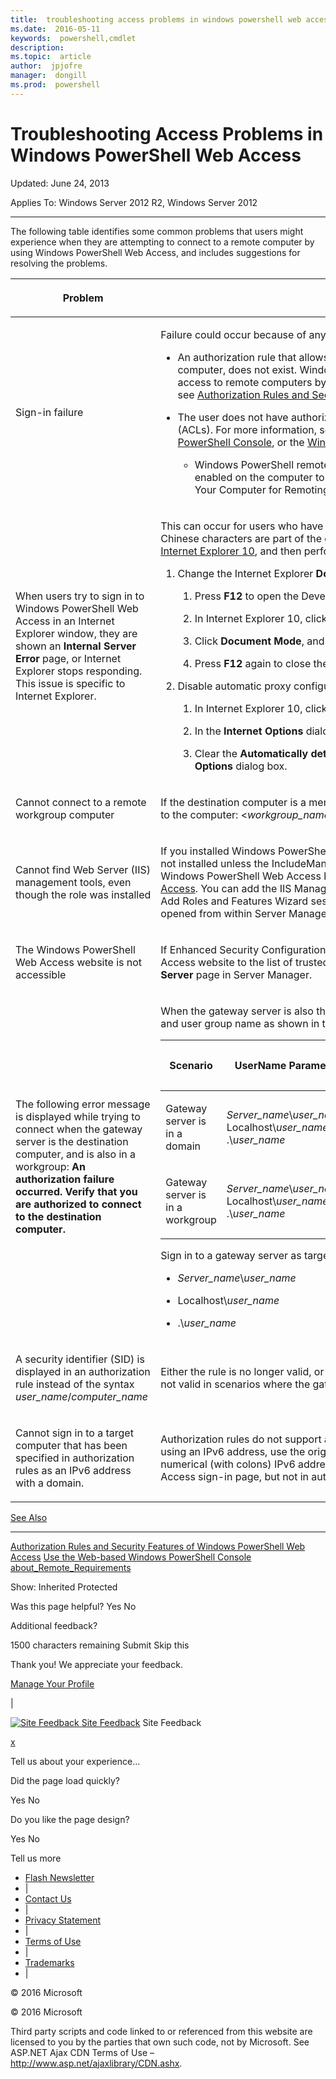 ```yaml
---
title:  troubleshooting access problems in windows powershell web access
ms.date:  2016-05-11
keywords:  powershell,cmdlet
description:  
ms.topic:  article
author:  jpjofre
manager:  dongill
ms.prod:  powershell
---
```


#  Troubleshooting Access Problems in Windows PowerShell Web Access

Updated: June 24, 2013

Applies To: Windows Server 2012 R2, Windows Server 2012

<a href="" id="BKMK_trouble"></a>

------------------------------------------------------------------------

The following table identifies some common problems that users might experience when they are attempting to connect to a remote computer by using Windows PowerShell Web Access, and includes suggestions for resolving the problems.

<table>
<colgroup>
<col width="50%" />
<col width="50%" />
</colgroup>
<thead>
<tr class="header">
<th><p>Problem</p></th>
<th><p>Possible cause and solution</p></th>
</tr>
</thead>
<tbody>
<tr class="odd">
<td><p>Sign-in failure</p></td>
<td><p>Failure could occur because of any of the following.</p>
<ul>
<li><p>An authorization rule that allows the user access to the computer, or a specific session configuration on the remote computer, does not exist. Windows PowerShell Web Access security is restrictive; users must be granted explicit access to remote computers by using authorization rules. For more information about creating authorization rules, see <a href="https://technet.microsoft.com/en-us/library/dn282394(v=ws.11).aspx">Authorization Rules and Security Features of Windows PowerShell Web Access</a> in this guide.</p></li>
<li><p>The user does not have authorized access to the destination computer. This is determined by access control lists (ACLs). For more information, see “Signing in to Windows PowerShell Web Access” in <a href="https://technet.microsoft.com/en-us/library/hh831417(v=ws.11).aspx">Use the Web-based Windows PowerShell Console</a>, or the <a href="https://msdn.microsoft.com/library/windows/desktop/ee706585.aspx">Windows PowerShell Team Blog</a>.</p>
<ul>
<li><p>Windows PowerShell remote management might not be enabled on the destination computer. Verify that it is enabled on the computer to which the user is trying to connect. For more information, see “How to Configure Your Computer for Remoting” in <a href="https://technet.microsoft.com/library/dd315349.aspx">about_Remote_Requirements</a> in the Windows PowerShell About Help Topics.</p></li>
</ul></li>
</ul></td>
</tr>
<tr class="even">
<td><p>When users try to sign in to Windows PowerShell Web Access in an Internet Explorer window, they are shown an <strong>Internal Server Error</strong> page, or Internet Explorer stops responding. This issue is specific to Internet Explorer.</p></td>
<td><p>This can occur for users who have signed in with a domain name that contains Chinese characters, or if one or more Chinese characters are part of the gateway server name. To work around this issue, the user should <a href="http://ie.microsoft.com/testdrive/info/downloads/Default.html">install and run Internet Explorer 10</a>, and then perform the following steps.</p>
<ol>
<li><p>Change the Internet Explorer <strong>Document Mode</strong> setting to <strong>IE10 standards</strong>.</p>
<ol>
<li><p>Press <strong>F12</strong> to open the Developer Tools console.</p></li>
<li><p>In Internet Explorer 10, click <strong>Browser Mode</strong>, and then select <strong>Internet Explorer 10</strong>.</p></li>
<li><p>Click <strong>Document Mode</strong>, and then click <strong>IE10 standards</strong>.</p></li>
<li><p>Press <strong>F12</strong> again to close the Developer Tools console.</p></li>
</ol></li>
<li><p>Disable automatic proxy configuration.</p>
<ol>
<li><p>In Internet Explorer 10, click <strong>Tools</strong>, and then click <strong>Internet Options</strong>.</p></li>
<li><p>In the <strong>Internet Options</strong> dialog box, on the <strong>Connections</strong> tab, click <strong>LAN settings</strong>.</p></li>
<li><p>Clear the <strong>Automatically detect settings</strong> check box. Click <strong>OK</strong>, and then click <strong>OK</strong> again to close the <strong>Internet Options</strong> dialog box.</p></li>
</ol></li>
</ol></td>
</tr>
<tr class="odd">
<td><p>Cannot connect to a remote workgroup computer</p></td>
<td><p>If the destination computer is a member of a workgroup, use the following syntax to provide your user name and sign in to the computer: &lt;<em>workgroup_name</em>&gt;\&lt;<em>user_name</em>&gt;</p></td>
</tr>
<tr class="even">
<td><p>Cannot find Web Server (IIS) management tools, even though the role was installed</p></td>
<td><p>If you installed Windows PowerShell Web Access by using the <span class="code">Install-WindowsFeature</span> cmdlet, management tools are not installed unless the <span class="code">IncludeManagementTools</span> parameter is added to the cmdlet. For an example, see “To install Windows PowerShell Web Access by using Windows PowerShell cmdlets” in <a href="https://technet.microsoft.com/en-us/library/hh831611(v=ws.11).aspx">Install and Use Windows PowerShell Web Access</a>. You can add the IIS Manager console and other IIS management tools that you need by selecting the tools in an Add Roles and Features Wizard session that is targeted at the gateway server. The Add Roles and Features Wizard is opened from within Server Manager.</p></td>
</tr>
<tr class="odd">
<td><p>The Windows PowerShell Web Access website is not accessible</p></td>
<td><p>If Enhanced Security Configuration is enabled in Internet Explorer (IE ESC), you can add the Windows PowerShell Web Access website to the list of trusted sites, or disable IE ESC. You can disable IE ESC in the <strong>Properties</strong> tile on the <strong>Local Server</strong> page in Server Manager.</p></td>
</tr>
<tr class="even">
<td><p>The following error message is displayed while trying to connect when the gateway server is the destination computer, and is also in a workgroup: <strong>An authorization failure occurred. Verify that you are authorized to connect to the destination computer.</strong></p></td>
<td><p>When the gateway server is also the destination server, and it is in a workgroup, specify the user name, computer name, and user group name as shown in the following table. Do not use a dot (.) by itself to represent the computer name.</p>
<div>
<table>
<colgroup>
<col width="20%" />
<col width="20%" />
<col width="20%" />
<col width="20%" />
<col width="20%" />
</colgroup>
<thead>
<tr class="header">
<th><p>Scenario</p></th>
<th><p>UserName Parameter</p></th>
<th><p>UserGroup Parameter</p></th>
<th><p>ComputerName Parameter</p></th>
<th><p>ComputerGroup Parameter</p></th>
</tr>
</thead>
<tbody>
<tr class="odd">
<td><p>Gateway server is in a domain</p></td>
<td><p><em>Server_name</em>\<em>user_name</em>, Localhost\<em>user_name</em>, or .\<em>user_name</em></p></td>
<td><p><em>Server_name</em>\<em>user_group</em>, Localhost\<em>user_group</em>, or .\<em>user_group</em></p></td>
<td><p>Fully qualified name of gateway server, or Localhost</p></td>
<td><p><em>Server_name</em>\<em>computer_group</em>, Localhost\<em>computer_group</em>, or .\<em>computer_group</em></p></td>
</tr>
<tr class="even">
<td><p>Gateway server is in a workgroup</p></td>
<td><p><em>Server_name</em>\<em>user_name</em>, Localhost\<em>user_name</em>, or .\<em>user_name</em></p></td>
<td><p><em>Server_name</em>\<em>user_group</em>, Localhost\<em>user_group</em> or .\<em>user_group</em></p></td>
<td><p>Server name</p></td>
<td><p><em>Server_name</em>\<em>computer_group</em>, Localhost\<em>computer_group</em> or .\<em>computer_group</em></p></td>
</tr>
</tbody>
</table>
</div>
<p>Sign in to a gateway server as target computer by using credentials formatted as one of the following.</p>
<ul>
<li><p><em>Server_name</em>\<em>user_name</em></p></li>
<li><p>Localhost\<em>user_name</em></p></li>
<li><p>.\<em>user_name</em></p></li>
</ul></td>
</tr>
<tr class="odd">
<td><p>A security identifier (SID) is displayed in an authorization rule instead of the syntax <em>user_name</em>/<em>computer_name</em> </p></td>
<td><p>Either the rule is no longer valid, or the Active Directory Domain Services query failed. An authorization rule is usually not valid in scenarios where the gateway server was at one time in a workgroup, but was later joined to a domain.</p></td>
</tr>
<tr class="even">
<td><p>Cannot sign in to a target computer that has been specified in authorization rules as an IPv6 address with a domain.</p></td>
<td><p>Authorization rules do not support an IPv6 address in form of a domain name. To specify a destination computer by using an IPv6 address, use the original IPv6 address (that contains colons) in the authorization rule. Both domain and numerical (with colons) IPv6 addresses are supported as the target computer name on the Windows PowerShell Web Access sign-in page, but not in authorization rules. For more information about IPv6 addresses, see <a href="https://technet.microsoft.com/library/cc781672.aspx">How IPv6 Works</a>.</p></td>
</tr>
</tbody>
</table>

<a href="javascript:void(0)" class="LW_CollapsibleArea_TitleAhref" title="Collapse"><span class="cl_CollapsibleArea_expanding LW_CollapsibleArea_Img"></span><span class="LW_CollapsibleArea_Title">See Also</span></a>
<a href="/en-us/library/dn282395(v=ws.11).aspx#Anchor_1" class="LW_CollapsibleArea_Anchor_Img" title="Right-click to copy and share the link for this section"></a>

------------------------------------------------------------------------

[Authorization Rules and Security Features of Windows PowerShell Web Access](https://technet.microsoft.com/en-us/library/dn282394(v=ws.11).aspx)
[Use the Web-based Windows PowerShell Console](https://technet.microsoft.com/en-us/library/hh831417(v=ws.11).aspx)
[about\_Remote\_Requirements](https://technet.microsoft.com/library/dd315349.aspx)

<span>Show:</span> Inherited Protected

<span class="stdr-votetitle">Was this page helpful?</span>
Yes
No

Additional feedback?

<span class="stdr-count"><span class="stdr-charcnt">1500</span> characters remaining</span>
Submit
Skip this

<span class="stdr-thankyou">Thank you!</span> <span class="stdr-appreciate">We appreciate your feedback.</span>

[Manage Your Profile](https://social.technet.microsoft.com/profile)

|

<a href="javascript:void(0)" id="SiteFeedbackLinkOpener"><span id="FeedbackButton" class="FeedbackButton clip20x21"> <img src="https://i-technet.sec.s-msft.com/Areas/Epx/Content/Images/ImageSprite.png?v=635975720914499532" alt="Site Feedback" id="feedBackImg" class="cl_footer_feedback_icon" /> </span> Site Feedback</a>
Site Feedback

<a href="javascript:void(0)" id="SiteFeedbackLinkCloser">x</a>

Tell us about your experience...

Did the page load quickly?

<span> Yes<span> </span></span> <span> No<span> </span></span>

Do you like the page design?

<span> Yes<span> </span></span> <span> No<span> </span></span>

Tell us more

-   [Flash Newsletter](https://technet.microsoft.com/cc543196.aspx)
-   |
-   [Contact Us](https://technet.microsoft.com/cc512759.aspx)
-   |
-   [Privacy Statement](https://privacy.microsoft.com/privacystatement)
-   |
-   [Terms of Use](https://technet.microsoft.com/cc300389.aspx)
-   |
-   [Trademarks](https://www.microsoft.com/en-us/legal/intellectualproperty/Trademarks/)
-   |

© 2016 Microsoft

© 2016 Microsoft

Third party scripts and code linked to or referenced from this website are licensed to you by the parties that own such code, not by Microsoft. See ASP.NET Ajax CDN Terms of Use – http://www.asp.net/ajaxlibrary/CDN.ashx.
<img src="https://m.webtrends.com/dcsjwb9vb00000c932fd0rjc7_5p3t/njs.gif?dcsuri=/nojavascript&amp;WT.js=No" alt="DCSIMG" id="Img1" width="1" height="1" />

